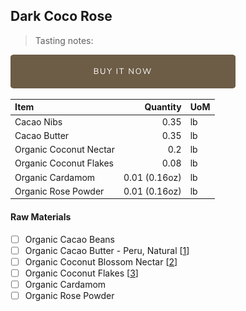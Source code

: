 ## Dark Coco Rose
> Tasting notes: 

[![Buy Now](/assets/images/buy-now.png "Buy Now")](https://shop.osocra.com/collections/bars/products/22011215)

| Item | Quantity | UoM  |
| :---     | ---:    | :--- |
| Cacao Nibs  | 0.35    | lb    |
| Cacao Butter   | 0.35    | lb    |
| Organic Coconut Nectar     | 0.2      | lb      |
| Organic Coconut Flakes   | 0.08      | lb      |
| Organic Cardamom     | 0.01 (0.16oz)      | lb      |
| Organic Rose Powder   | 0.01 (0.16oz)      | lb      |

#### Raw Materials
- [ ] Organic Cacao Beans
- [ ] Organic Cacao Butter - Peru, Natural [[1](/vendors)]
- [ ] Organic Coconut Blossom Nectar [[2](/vendors)]
- [ ] Organic Coconut Flakes [[3](/vendors)]
- [ ] Organic Cardamom 
- [ ] Organic Rose Powder
